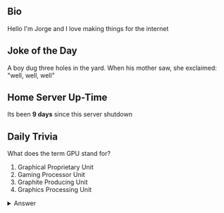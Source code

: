 ## Bio

Hello I'm Jorge and I love making things for the internet

## Joke of the Day

A boy dug three holes in the yard. When his mother saw, she exclaimed: "well, well, well"

## Home Server Up-Time

Its been **9 days** since this server shutdown


## Daily Trivia

What does the term GPU stand for?
 1. Graphical Proprietary Unit
 2. Gaming Processor Unit
 3. Graphite Producing Unit
 4. Graphics Processing Unit

<details>
  <summary>Answer</summary>
  Graphics Processing Unit
</details>
